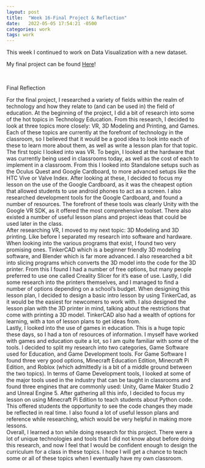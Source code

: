 ```yaml
---
layout: post
title:  "Week 16-Final Project & Reflection"
date:   2022-05-05 17:54:21 -0500
categories: work
tags: work
---
```


This week I continued to work on Data Visualization with a new dataset.

My final project can be found [Here][fp]!

[fp]: https://edmarrs.github.io/files/EdMarrs-EducationalTechnologiesFinalProject.docx

<br>

Final Reflection


For the final project, I researched a variety of fields within the realm of technology and how they relate to (and can be used in) the field of education. At the beginning of the project, I did a bit of research into some of the hot topics in Technology Education. From this research, I decided to look at three topics more closely: VR, 3D Modeling and Printing, and Games. Each of these topics are currently at the forefront of technology in the classroom, so I believed that it would be a good idea to look into each of these to learn more about them, as well as write a lesson plan for that topic.
<br>
The first topic I looked into was VR. To begin, I looked at the hardware that was currently being used in classrooms today, as well as the cost of each to implement in a classroom. From this I looked into Standalone setups such as the Oculus Quest and Google Cardboard, to more advanced setups like the HTC Vive or Valve Index. After looking at these, I decided to focus my lesson on the use of the Google Cardboard, as it was the cheapest option that allowed students to use android phones to act as a screen. I also researched development tools for the Google Cardboard, and found a number of resources. The forefront of these tools was clearly Unity with the Google VR SDK, as it offered the most comprehensive toolset. There also existed a number of useful lesson plans and project ideas that could be used later in the class.
<br>
After researching VR, I moved to my next topic: 3D Modeling and 3D printing. Like before I separated my research into software and hardware. When looking into the various programs that exist, I found two very promising ones. TinkerCAD which is a beginner friendly 3D modeling software, and Blender which is far more advanced. I also researched a bit into slicing programs which converts the 3D model into the code for the 3D printer. From this I found I had a number of free options, but many people preferred to use one called Creality Slicer for it’s ease of use. Lastly, I did some research into the printers themselves, and I managed to find a number of options depending on a school’s budget. When designing this lesson plan, I decided to design a basic intro lesson by using TinkerCad, as it would be the easiest for newcomers to work with. I also designed the lesson plan with the 3D printer in mind, talking about the restrictions that come with printing a 3D model. TinkerCAD also had a wealth of options for learning, with a ton of lesson plans to get ideas from.
<br>
Lastly, I looked into the use of games in education. This is a huge topic these days, so I had a ton of resources of information. I myself have worked with games and education quite a lot, so I am quite familiar with some of the tools. I decided to split my research into two categories, Game Software used for Education, and Game Development tools. For Game Software I found three very good options, Minecraft Education Edition, Minecraft Pi Edition, and Roblox (which admittedly is a bit of a middle ground between the two topics). In terms of Game Development tools, I looked at some of the major tools used in the industry that can be taught in classrooms and found three engines that are commonly used: Unity, Game Maker Studio 2 and Unreal Engine 5. After gathering all this info, I decided to focus my lesson on using Minecraft Pi Edition to teach students about Python code. This offered students the opportunity to see the code changes they made be reflected in real time. I also found a lot of useful lesson plans and reference while researching, which would be very helpful in making more lessons.
<br>
Overall, I learned a ton while doing research for this project. There were a lot of unique technologies and tools that I did not know about before doing this research, and now I feel that I would be confident enough to design the curriculum for a class in these topics. I hope I will get a chance to teach some or all of these topics when I eventually have my own classroom.








